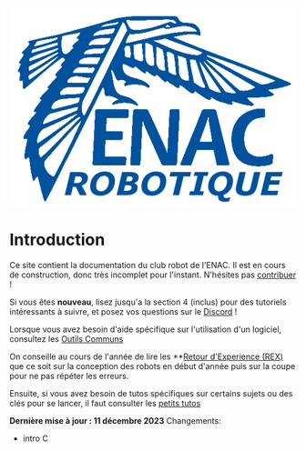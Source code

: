 ![](images/enac_robotique_logo.png "Bienvenu à l'ENAC Robotique !")

# Introduction

Ce site contient la documentation du club robot de l'ENAC. Il est en cours de construction, donc très incomplet pour l'instant. N'hésites pas [contribuer](https://github.com/ENACRobotique/doc) !

Si vous êtes **nouveau**, lisez jusqu'a la section 4 (inclus) pour des tutoriels intéressants à suivre, et posez vos questions sur le [Discord](https://discord.com/invite/7sPZFxb) !

Lorsque vous avez besoin d'aide spécifique sur l'utilisation d'un logiciel, consultez les [Outils Communs](outils_communs/index.md)

On conseille au cours de l'année de lire les **[Retour d'Experience (REX)]() que ce soit sur la conception des robots en début d'année puis sur la coupe pour ne pas répéter les erreurs.

Ensuite, si vous avez besoin de tutos spécifiques sur certains sujets ou des clés pour se lancer, il faut consulter les [petits tutos](petits_tutos/index.md)




**Dernière mise à jour : 11 décembre 2023**
Changements:
+ intro C

<!-- Pour les programmeurs, consulter Tuto Code pour comprendre le principe. -->

<!-- Voici l'ordre de "lecture" du site :  -->
<!-- ![](images/Accueil.png) -->
